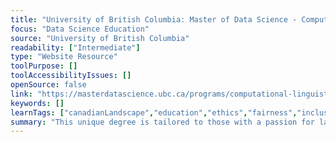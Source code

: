 ```yaml
---
title: "University of British Columbia: Master of Data Science - Computational Linguistics"
focus: "Data Science Education"
source: "University of British Columbia"
readability: ["Intermediate"]
type: "Website Resource"
toolPurpose: []
toolAccessibilityIssues: []
openSource: false
link: "https://masterdatascience.ubc.ca/programs/computational-linguistics"
keywords: []
learnTags: ["canadianLandscape","education","ethics","fairness","inclusivePractice","machineLearning"]
summary: "This unique degree is tailored to those with a passion for language and data. The program combines foundational data science courses with advanced computational linguistics courses, equipping graduates with the skills to turn language-related data into knowledge and to build AI that can interpret human language. "
---
```


